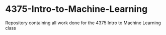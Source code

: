 # 4375-Intro-to-Machine-Learning
Repository containing all work done for the 4375 Intro to Machine Learning class
